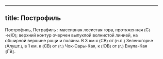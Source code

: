 
---
title: Построфиль
---
Построфиль, Петрафиль
: массивная лесистая гора, протяженная ⦅С⦆→⦅Ю⦆; верхний контур очерчен выпуклой волнистой линией, на обширной вершине рощи и поляны. В 3 км к ⦅СВ⦆ от ⦅н.п.⦆ Зеленогорье ⦅Алушт.⦆, в 1 км. к ⦅СВ⦆ от ⦅г.⦆ Чок-Сары-Кая, к ⦅ЮВ⦆ от ⦅г.⦆ Емула-Кая ⦃Г9⦄.
